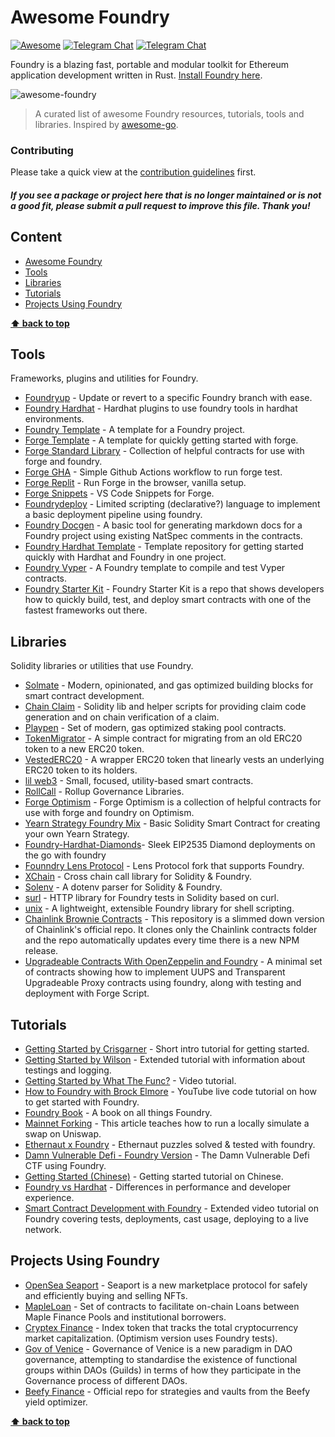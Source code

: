 # Awesome Foundry

[![Awesome](https://cdn.rawgit.com/sindresorhus/awesome/d7305f38d29fed78fa85652e3a63e154dd8e8829/media/badge.svg)](https://github.com/sindresorhus/awesome)
[![Telegram Chat](https://img.shields.io/endpoint?color=neon&url=https%3A%2F%2Ftg.sumanjay.workers.dev%2Ffoundry_rs)](https://t.me/foundry_rs) [![Telegram Chat](https://img.shields.io/endpoint?color=neon&url=https%3A%2F%2Ftg.sumanjay.workers.dev%2Ffoundry_support)](https://t.me/foundry_support)

[//]: # ([![Track Awesome List]&#40;https://www.trackawesomelist.com/badge.svg&#41;]&#40;https://www.trackawesomelist.com/avelino/awesome-go/&#41;)

Foundry is a blazing fast, portable and modular toolkit for Ethereum application development written in Rust. [Install Foundry here](https://getfoundry.sh).

<img align="center" src="https://mirror.xyz/_next/image?url=https%3A%2F%2Fimages.mirror-media.xyz%2Fpublication-images%2Fkt99mFtZZ1Gl2ZbWGNI3J.png&w=3840&q=90" alt="awesome-foundry" title="awesome-foundry" />


> A curated list of awesome Foundry resources, tutorials, tools and libraries. Inspired by [awesome-go](https://github.com/avelino/awesome-go).


### Contributing 

Please take a quick view at the [contribution guidelines](https://github.com/crisgarner/awesome-foundry/blob/main/CONTRIBUTING.md) first. 

[//]: # (Thanks to all [contributors]&#40;https://github.com/crisgarner/awesome-foundry/graphs/contributors&#41;; you rock!)

#### *If you see a package or project here that is no longer maintained or is not a good fit, please submit a pull request to improve this file. Thank you!*

## Content

- [Awesome Foundry](#awesome-foundry)
- [Tools](#tools)
- [Libraries](#libraries)
- [Tutorials](#tutorials)
- [Projects Using Foundry](#projects-using-foundry)

**[⬆ back to top](#awesome-foundry)**

## Tools
Frameworks, plugins and utilities for Foundry.
- [Foundryup](https://github.com/foundry-rs/foundry/tree/master/foundryup) - Update or revert to a specific Foundry branch with ease.
- [Foundry Hardhat](https://github.com/foundry-rs/hardhat) - Hardhat plugins to use foundry tools in hardhat environments.
- [Foundry Template](https://github.com/ZeframLou/foundry-template) - A template for a Foundry project.
- [Forge Template](https://github.com/FrankieIsLost/forge-template) - A template for quickly getting started with forge.
- [Forge Standard Library](https://github.com/foundry-rs/forge-std/) - Collection of helpful contracts for use with forge and foundry.
- [Forge GHA](https://github.com/foundry-rs/foundry-toolchain) - Simple Github Actions workflow to run forge test.
- [Forge Replit](https://replit.com/@wilsonc/VanillaForge) - Run Forge in the browser, vanilla setup.
- [Forge Snippets](https://github.com/crisgarner/VSCodeForgeSnippets) - VS Code Snippets for Forge.
- [Foundrydeploy](https://github.com/joshieDo/foundrydeploy) - Limited scripting (declarative?) language to implement a basic deployment pipeline using foundry. 
- [Foundry Docgen](https://github.com/ZeframLou/foundry-docgen) - A basic tool for generating markdown docs for a Foundry project using existing NatSpec comments in the contracts.
- [Foundry Hardhat Template](https://github.com/foundry-rs/hardhat-foundry-template) - Template repository for getting started quickly with Hardhat and Foundry in one project.
- [Foundry Vyper](https://github.com/0xKitsune/Foundry-Vyper) -  A Foundry template to compile and test Vyper contracts.
- [Foundry Starter Kit](https://github.com/smartcontractkit/foundry-starter-kit) - Foundry Starter Kit is a repo that shows developers how to quickly build, test, and deploy smart contracts with one of the fastest frameworks out there.

## Libraries
Solidity libraries or utilities that use Foundry.
- [Solmate](https://github.com/transmissions11/solmate) - Modern, opinionated, and gas optimized building blocks for smart contract development.
- [Chain Claim](https://github.com/botdad/chain-claim) - Solidity lib and helper scripts for providing claim code generation and on chain verification of a claim.
- [Playpen](https://github.com/ZeframLou/playpen) - Set of modern, gas optimized staking pool contracts.
- [TokenMigrator](https://github.com/ZeframLou/token-migrator) - A simple contract for migrating from an old ERC20 token to a new ERC20 token.
- [VestedERC20](https://github.com/ZeframLou/vested-erc20) - A wrapper ERC20 token that linearly vests an underlying ERC20 token to its holders.
- [lil web3](https://github.com/m1guelpf/lil-web3/) - Small, focused, utility-based smart contracts.
- [RollCall](https://github.com/withtally/rollcall) - Rollup Governance Libraries.
- [Forge Optimism](https://github.com/tarrencev/forge-optimism) - Forge Optimism is a collection of helpful contracts for use with forge and foundry on Optimism.
- [Yearn Strategy Foundry Mix](https://github.com/storming0x/foundry_strategy_mix) - Basic Solidity Smart Contract for creating your own Yearn Strategy.
- [Foundry-Hardhat-Diamonds](https://github.com/Timidan/Foundry-Hardhat-Diamonds)- Sleek EIP2535 Diamond deployments on the go with foundry
- [Founndry Lens Protocol](https://github.com/memester-xyz/lens-protocol#foundry-setup) - Lens Protocol fork that supports Foundry. 
- [XChain](https://github.com/zobront/xchain) - Cross chain call library for Solidity & Foundry.
- [Solenv](https://github.com/memester-xyz/solenv) - A dotenv parser for Solidity & Foundry.
- [surl](https://github.com/memester-xyz/surl/) - HTTP library for Foundry tests in Solidity based on curl.
- [unix](https://github.com/abigger87/unix) - A lightweight, extensible Foundry library for shell scripting.
- [Chainlink Brownie Contracts](https://github.com/smartcontractkit/chainlink-brownie-contracts) - This repository is a slimmed down version of Chainlink's official repo. It clones only the Chainlink contracts folder and the repo automatically updates every time there is a new NPM release.
- [Upgradeable Contracts With OpenZeppelin and Foundry](https://github.com/jordaniza/OZ-Upgradeable-Foundry) - A minimal set of contracts showing how to implement UUPS and Transparent Upgradeable Proxy contracts using foundry, along with testing and deployment with Forge Script.

## Tutorials
- [Getting Started by Crisgarner](https://mirror.xyz/crisgarner.eth/BhQzl33tthkJJ3Oh2ehAD_2FXGGlMupKlrUUcDk0ALA) - Short intro tutorial for getting started. 
- [Getting Started by Wilson](https://w.mirror.xyz/mOUlpgkWA178HNUW7xR20TdbGRV6dMid7uChqxf9Z58) - Extended tutorial with information about testings and logging.
- [Getting Started by What The Func?](https://youtu.be/wqFnif_6Mbc) - Video tutorial.
- [How to Foundry with Brock Elmore](https://www.youtube.com/watch?v=Rp_V7bYiTCM) - YouTube live code tutorial on how to get started with Foundry.
- [Foundry Book](https://book.getfoundry.sh/) - A book on all things Foundry.
- [Mainnet Forking](https://mirror.xyz/susheen.eth/bRCzT2QLdNINMVk8251udkfjHW_T9ascCQ1DV9hURz0) - This article teaches how to run a locally simulate a swap on Uniswap.
- [Ethernaut x Foundry](https://github.com/ciaranmcveigh5/ethernaut-x-foundry) - Ethernaut puzzles solved & tested with foundry.
- [Damn Vulnerable Defi - Foundry Version](https://github.com/nicolasgarcia214/damn-vulnerable-defi-foundry) - The Damn Vulnerable Defi CTF using Foundry.
- [Getting Started (Chinese)](https://learnblockchain.cn/article/3502) - Getting started tutorial on Chinese.
- [Foundry vs Hardhat](https://chainstack.com/foundry-hardhat-differences-performance/) - Differences in performance and developer experience.
- [Smart Contract Development with Foundry](https://www.youtube.com/watch?v=uelA2U9TbgM) - Extended video tutorial on Foundry covering tests, deployments, cast usage, deploying to a live network.


## Projects Using Foundry
- [OpenSea Seaport](https://github.com/ProjectOpenSea/seaport) - Seaport is a new marketplace protocol for safely and efficiently buying and selling NFTs.
- [MapleLoan](https://github.com/maple-labs/loan) - Set of contracts to facilitate on-chain Loans between Maple Finance Pools and institutional borrowers.
- [Cryptex Finance](https://github.com/cryptexfinance/contracts) - Index token that tracks the total cryptocurrency market capitalization. (Optimism version uses Foundry tests).
- [Gov of Venice](https://github.com/pentagonxyz/gov-of-venice) - Governance of Venice is a new paradigm in DAO governance, attempting to standardise the existence of functional groups within DAOs (Guilds) in terms of how they participate in the Governance process of different DAOs. 
- [Beefy Finance](https://github.com/beefyfinance/beefy-contracts) - Official repo for strategies and vaults from the Beefy yield optimizer.

**[⬆ back to top](#awesome-foundry)**
